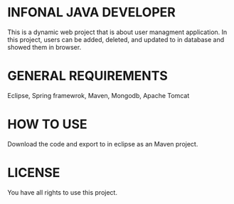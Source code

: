#                    INFONAL JAVA DEVELOPER 

This is a dynamic web project that is about user managment application. 
In this project, users can be added, deleted, and updated to in database and showed them in browser.


#                   GENERAL REQUIREMENTS

Eclipse,
Spring framewrok,
Maven,
Mongodb,
Apache Tomcat


#           HOW TO USE

Download the code and export to in eclipse  as an Maven project.

#           LICENSE

You have all rights to use this project.

